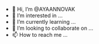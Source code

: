 - 👋 Hi, I’m @AYAANNOVAK
- 👀 I’m interested in ...
- 🌱 I’m currently learning ...
- 💞️ I’m looking to collaborate on ...
- 📫 How to reach me ...

<!---
AYAANNOVAK/AYAANNOVAK is a ✨ special ✨ repository because its `README.md` (this file) appears on your GitHub profile.
You can click the Preview link to take a look at your changes.
--->
